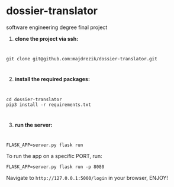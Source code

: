 # dossier-translator

software engineering degree final project

1. **clone the project via ssh:**

#

    git clone git@github.com:majdrezik/dossier-translator.git

#

2. **install the required packages:**

#

    cd dossier-translator
    pip3 install -r requirements.txt

#

3. **run the server:**

#

    FLASK_APP=server.py flask run
    
To run the app on a specific PORT, run:

    FLASK_APP=server.py flask run -p 8080

Navigate to `http://127.0.0.1:5000/login` in your browser, ENJOY!
